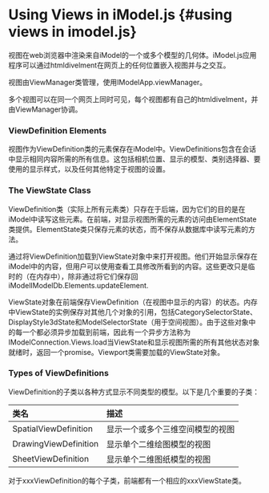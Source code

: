 # Using Views in iModel.js {#using views in imodel.js}

视图在web浏览器中渲染来自iModel的一个或多个模型的几何体。iModel.js应用程序可以通过htmldivelment在网页上的任何位置嵌入视图并与之交互。

视图由ViewManager类管理，使用IModelApp.viewManager。

多个视图可以在同一个网页上同时可见，每个视图都有自己的htmldivelment，并由ViewManager协调。

### ViewDefinition Elements

视图作为ViewDefinition类的元素保存在iModel中。ViewDefinitions包含在会话中显示相同内容所需的所有信息。这包括相机位置、显示的模型、类别选择器、要使用的显示样式，以及任何其他特定于视图的设置。

### The ViewState Class

ViewDefinition类（实际上所有元素类）只存在于后端，因为它们的目的是在iModel中读写这些元素。在前端，对显示视图所需的元素的访问由ElementState类提供。ElementState类只保存元素的状态，而不保存从数据库中读写元素的方法。

通过将ViewDefinition加载到ViewState对象中来打开视图。他们开始显示保存在iModel中的内容，但用户可以使用查看工具修改所看到的内容。这些更改只是临时的（在内存中），除非通过将它们保存回iModelIModelDb.Elements.updateElement.

ViewState对象在前端保存ViewDefinition（在视图中显示的内容）的状态。内存中ViewState的实例保存对其他几个对象的引用，包括CategorySelectorState、DisplayStyle3dState和ModelSelectorState（用于空间视图）。由于这些对象中的每一个都必须异步加载到前端，因此有一个异步方法称为IModelConnection.Views.load当ViewState和显示视图所需的所有其他状态对象就绪时，返回一个promise。Viewport类需要加载的ViewState对象。

### Types of ViewDefinitions

ViewDefinition的子类以各种方式显示不同类型的模型。以下是几个重要的子类：

| 类名 | 描述 |
| :--- | :--- |
| SpatialViewDefinition | 显示一个或多个三维空间模型的视图 |
| DrawingViewDefinition | 显示单个二维绘图模型的视图 |
| SheetViewDefinition | 显示单个二维图纸模型的视图 |

对于xxxViewDefinition的每个子类，前端都有一个相应的xxxViewState类。

